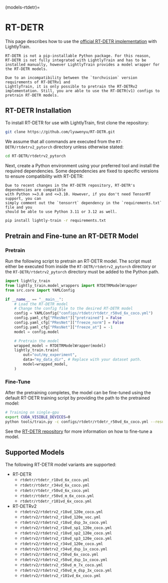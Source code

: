 (models-rtdetr)=

# RT-DETR

This page describes how to use the [official RT-DETR implementation](https://github.com/lyuwenyu/RT-DETR)
with LightlyTrain.

```{note}
RT-DETR is not a pip-installable Python package. For this reason,
RT-DETR is not fully integrated with LightlyTrain and has to be
installed manually, however LightlyTrain provides a model wrapper for the RT-DETR models.
```

```{warning}
Due to an incompatibility between the `torchvision` version requirements of RT-DETRv1 and 
LightlyTrain, it is only possible to pretrain the RT-DETRv2 implementation. Still, you are able to use the RT-DETR(v1) configs to pretrain RT-DETR models.
```

## RT-DETR Installation

To install RT-DETR for use with LightlyTrain, first clone the repository:

```bash
git clone https://github.com/lyuwenyu/RT-DETR.git
```

We assume that all commands are executed from the `RT-DETR/rtdetrv2_pytorch` directory
unless otherwise stated:

```bash
cd RT-DETR/rtdetrv2_pytorch
```

Next, create a Python environment using your preferred tool and install the required dependencies.
Some dependencies are fixed to specific versions to ensure compatibility with RT-DETR:

```{note}
Due to recent changes in the RT-DETR repository, RT-DETR's dependencies are compatible
with Python >=3.8 and <=3.10. However, if you don't need TensorRT support, you can 
simply comment out the `tensorrt` dependency in the `requirements.txt` file and you 
should be able to use Python 3.11 or 3.12 as well.
```

```bash
pip install lightly-train -r requirements.txt
```

## Pretrain and Fine-tune an RT-DETR Model

### Pretrain

Run the following script to pretrain an RT-DETR model. The script must either
be executed from inside the `RT-DETR/rtdetrv2_pytorch` directory or the
`RT-DETR/rtdetrv2_pytorch` directory must be added to the Python path.

```python
import lightly_train
from lightly_train.model_wrappers import RTDETRModelWrapper
from src.core import YAMLConfig

if __name__ == "__main__":
    # Load the RT-DETR model
    # Change the config file to the desired RT-DETR model
    config = YAMLConfig("configs/rtdetr/rtdetr_r50vd_6x_coco.yml")
    config.yaml_cfg["PResNet"]["pretrained"] = False
    config.yaml_cfg["PResNet"]["freeze_norm"] = False
    config.yaml_cfg["PResNet"]["freeze_at"] = -1
    model = config.model

    # Pretrain the model
    wrapped_model = RTDETRModelWrapper(model)
    lightly_train.train(
        out="out/my_experiment",
        data="my_data_dir", # Replace with your dataset path.
        model=wrapped_model,
    )
```

### Fine-Tune

After the pretraining completes, the model can be fine-tuned using the default
RT-DETR training script by providing the path to the pretrained model:

```bash
# Training on single-gpu
export CUDA_VISIBLE_DEVICES=0
python tools/train.py -c configs/rtdetr/rtdetr_r50vd_6x_coco.yml --resume out/my_experiment/exported_models/exported_last.pt
```

See the [RT-DETR repository](https://github.com/lyuwenyu/RT-DETR/tree/main/rtdetrv2_pytorch)
for more information on how to fine-tune a model.

## Supported Models

The following RT-DETR model variants are supported:

- RT-DETR
  - `rtdetr/rtdetr_r18vd_6x_coco.yml`
  - `rtdetr/rtdetr_r34vd_6x_coco.yml`
  - `rtdetr/rtdetr_r50vd_6x_coco.yml`
  - `rtdetr/rtdetr_r50vd_m_6x_coco.yml`
  - `rtdetr/rtdetr_r101vd_6x_coco.yml`
- RT-DETRv2
  - `rtdetrv2/rtdetrv2_r18vd_120e_coco.yml`
  - `rtdetrv2/rtdetrv2_r18vd_120e_voc.yml`
  - `rtdetrv2/rtdetrv2_r18vd_dsp_3x_coco.yml`
  - `rtdetrv2/rtdetrv2_r18vd_sp1_120e_coco.yml`
  - `rtdetrv2/rtdetrv2_r18vd_sp2_120e_coco.yml`
  - `rtdetrv2/rtdetrv2_r18vd_sp3_120e_coco.yml`
  - `rtdetrv2/rtdetrv2_r34vd_120e_coco.yml`
  - `rtdetrv2/rtdetrv2_r34vd_dsp_1x_coco.yml`
  - `rtdetrv2/rtdetrv2_r50vd_6x_coco.yml`
  - `rtdetrv2/rtdetrv2_r50vd_dsp_1x_coco.yml`
  - `rtdetrv2/rtdetrv2_r50vd_m_7x_coco.yml`
  - `rtdetrv2/rtdetrv2_r50vd_m_dsp_3x_coco.yml`
  - `rtdetrv2/rtdetrv2_r101vd_6x_coco.yml`
